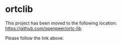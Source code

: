 ortclib
=======

This project has been moved to the following location:
https://github.com/openpeer/ortc-lib

Please follow the link above.
